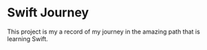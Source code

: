 # Swift Journey

This project is my a record of my journey in the amazing path that is learning Swift.
